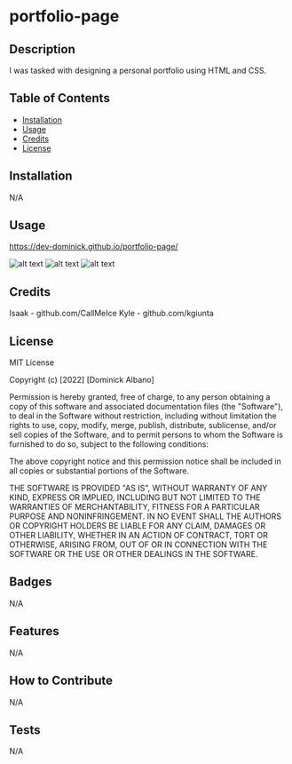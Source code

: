 # portfolio-page

## Description

I was tasked with designing a personal portfolio using HTML and CSS. 

## Table of Contents


- [Installation](#installation)
- [Usage](#usage)
- [Credits](#credits)
- [License](#license)

## Installation

N/A

## Usage


https://dev-dominick.github.io/portfolio-page/
 
![alt text](./assets/portfolio-1600px.png)
![alt text](./assets/portfolio-992px.png)
![alt text](./assets/portfolio-768px.png)

## Credits

Isaak - github.com/CallMeIce
Kyle - github.com/kgiunta
## License

MIT License

Copyright (c) [2022] [Dominick Albano]

Permission is hereby granted, free of charge, to any person obtaining a copy
of this software and associated documentation files (the "Software"), to deal
in the Software without restriction, including without limitation the rights
to use, copy, modify, merge, publish, distribute, sublicense, and/or sell
copies of the Software, and to permit persons to whom the Software is
furnished to do so, subject to the following conditions:

The above copyright notice and this permission notice shall be included in all
copies or substantial portions of the Software.

THE SOFTWARE IS PROVIDED "AS IS", WITHOUT WARRANTY OF ANY KIND, EXPRESS OR
IMPLIED, INCLUDING BUT NOT LIMITED TO THE WARRANTIES OF MERCHANTABILITY,
FITNESS FOR A PARTICULAR PURPOSE AND NONINFRINGEMENT. IN NO EVENT SHALL THE
AUTHORS OR COPYRIGHT HOLDERS BE LIABLE FOR ANY CLAIM, DAMAGES OR OTHER
LIABILITY, WHETHER IN AN ACTION OF CONTRACT, TORT OR OTHERWISE, ARISING FROM,
OUT OF OR IN CONNECTION WITH THE SOFTWARE OR THE USE OR OTHER DEALINGS IN THE
SOFTWARE.

## Badges

N/A

## Features

N/A

## How to Contribute

N/A

## Tests

N/A